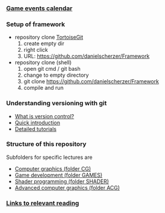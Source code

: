 ### [Game events calendar](https://goo.gl/SySLwF)

### Setup of framework
+ repository clone [TortoiseGit](https://tortoisegit.org/)
	1. create empty dir
	1. right click <git clone...>
	1. URL: https://github.com/danielscherzer/Framework
+ repository clone (shell)
    1. open git cmd / git bash
    1. change to empty directory
    1. git clone https://github.com/danielscherzer/Framework
    1. compile and run
	
### Understanding versioning with git
+ [What is version control?](https://de.atlassian.com/git/tutorials/what-is-version-control)
+ [Quick introduction](https://rogerdudler.github.io/git-guide/index.de.html)
+ [Detailed tutorials](https://de.atlassian.com/git/tutorials/)
	

### Structure of this repository
Subfolders for specific lectures are
+ [Computer graphics (folder CG)](CG)
+ [Game development (folder GAMES)](GAMES)
+ [Shader programming (folder SHADER)](SHADER)
+ [Advanced computer graphics (folder ACG)](ACG)

### [Links to relevant reading](links.md)